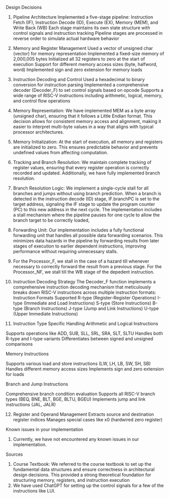 Design Decisions

1. Pipeline Architecture
Implemented a five-stage pipeline: Instruction Fetch (IF), Instruction Decode (ID), Execute (EX), Memory (MEM), and Write Back (WB)
Each stage maintains its own state structure with control signals and instruction tracking
Pipeline stages are processed in reverse order to simulate actual hardware behavior

2. Memory and Register Management
Used a vector of unsigned char (vector<unsigned char>) for memory representation
Implemented a fixed-size memory of 2,000,005 bytes
Initialized all 32 registers to zero at the start of execution
Support for different memory access sizes (byte, halfword, word)
Implemented sign and zero extension for memory loads

3. Instruction Decoding and Control
Used a hexadecimal to binary conversion for instruction parsing
Implemented a comprehensive decoder (Decoder_F) to set control signals based on opcode
Supports a wide range of RISC-V instructions including arithmetic, logical, memory, and control flow operations

4. Memory Representation: We have implemented MEM as a byte array (unsigned char), ensuring that it follows a Little Endian format. This decision allows for consistent memory access and alignment, making it easier to interpret multi-byte values in a way that aligns with typical processor architectures.

5. Memory Initialization: At the start of execution, all memory and registers are initialized to zero. This ensures predictable behavior and prevents undefined values from affecting computation.

6. Tracking and Branch Resolution: We maintain complete tracking of register values, ensuring that every register operation is correctly recorded and updated. Additionally, we have fully implemented branch resolution.

7. Branch Resolution Logic: We implement a single-cycle stall for all branches and jumps without using branch prediction. When a branch is detected in the instruction decode (ID) stage, IF.branchPC is set to the target address, signaling the IF stage to update the program counter (PC) to this new address in the next cycle. The implementation includes a stall mechanism where the pipeline pauses for one cycle to allow the branch target to be correctly loaded,

8. Forwarding Unit: Our implementation includes a fully functional forwarding unit that handles all possible data forwarding scenarios. This minimizes data hazards in the pipeline by forwarding results from later stages of execution to earlier dependent instructions, improving performance without requiring unnecessary stalls.

9. For the Processor_F, we stall in the case of a hazard till whenever necessary to correctly forward the result from a previous stage. For the Processor_NF, we stall till the WB stage of the depedent instruction.

10. Instruction Decoding Strategy
The Decoder_F function implements a comprehensive instruction decoding mechanism that meticulously breaks down RISC-V instructions across multiple instruction formats:
Instruction Formats Supported
R-type (Register-Register Operations)
I-type (Immediate and Load Instructions)
S-type (Store Instructions)
B-type (Branch Instructions)
J-type (Jump and Link Instructions)
U-type (Upper Immediate Instructions)

11. Instruction Type Specific Handling
Arithmetic and Logical Instructions

Supports operations like ADD, SUB, SLL, SRL, SRA, SLT, SLTU
Handles both R-type and I-type variants
Differentiates between signed and unsigned comparisons

Memory Instructions

Supports various load and store instructions (LW, LH, LB, SW, SH, SB)
Handles different memory access sizes
Implements sign and zero extension for loads

Branch and Jump Instructions

Comprehensive branch condition evaluation
Supports all RISC-V branch types (BEQ, BNE, BLT, BGE, BLTU, BGEU)
Implements jump and link instructions (JAL, JALR)

12. Register and Operand Management
Extracts source and destination register indices
Manages special cases like x0 (hardwired zero register)

Known issues in your implementation

1. Currently, we have not encountered any known issues in our implementation. 

Sources 

1. Course Textbook: We referred to the course textbook to set up the fundamental data structures and ensure correctness in architectural design decisions. This provided a strong theoretical foundation for structuring memory, registers, and instruction execution
2. We have used ChatGPT for setting up the control signals for a few of the instructions like LUI.